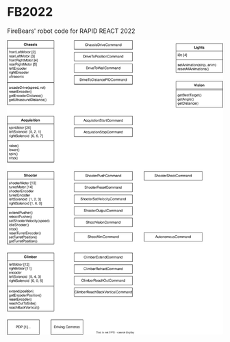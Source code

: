 # FB2022

FireBears' robot code for RAPID REACT 2022

![Software Design](./img/FB2022_design.drawio.svg)


